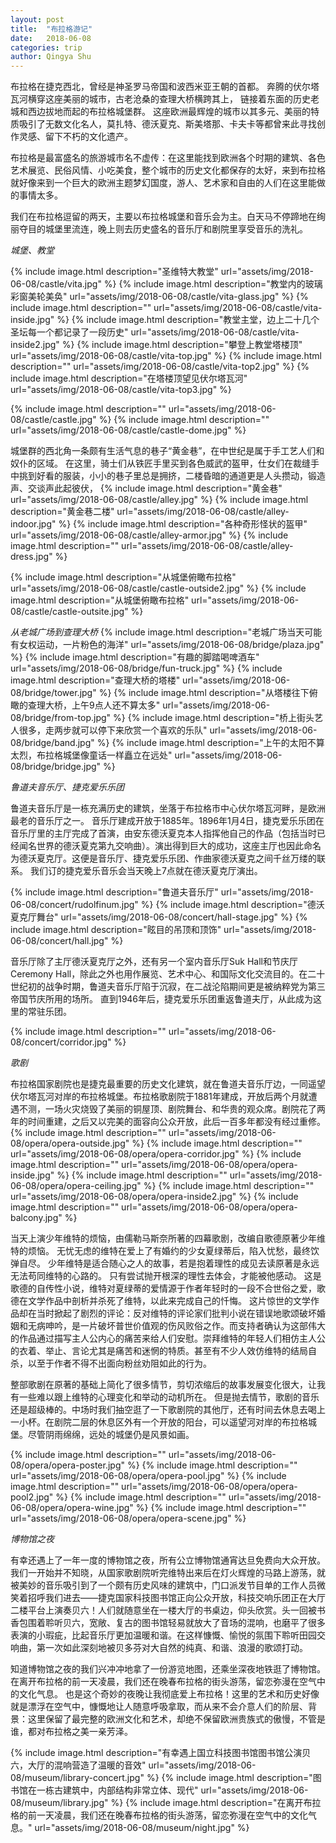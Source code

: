 ```yaml
---
layout: post
title:  "布拉格游记"
date:   2018-06-08
categories: trip
author: Qingya Shu
---
```


布拉格在捷克西北，曾经是神圣罗马帝国和波西米亚王朝的首都。
奔腾的伏尔塔瓦河横穿这座美丽的城市，古老沧桑的查理大桥横跨其上，
链接着东面的历史老城和西边拔地而起的布拉格城堡群。
这座欧洲最辉煌的城市以其多元、美丽的特质吸引了无数文化名人，莫扎特、德沃夏克、斯美塔那、卡夫卡等都曾来此寻找创作灵感、留下不朽的文化遗产。

布拉格是最富盛名的旅游城市名不虚传：在这里能找到欧洲各个时期的建筑、各色艺术展览、民俗风情、小吃美食，整个城市的历史文化都保存的太好，来到布拉格就好像来到一个巨大的欧洲主题梦幻国度，游人、艺术家和自由的人们在这里能做的事情太多。

我们在布拉格逗留的两天，主要以布拉格城堡和音乐会为主。白天马不停蹄地在绚丽夺目的城堡里流连，晚上则去历史盛名的音乐厅和剧院里享受音乐的洗礼。


*城堡、教堂*

{% include image.html description="圣维特大教堂" url="assets/img/2018-06-08/castle/vita.jpg" %}
{% include image.html description="教堂内的玻璃彩窗美轮美奂" url="assets/img/2018-06-08/castle/vita-glass.jpg" %}
{% include image.html description="" url="assets/img/2018-06-08/castle/vita-inside.jpg" %}
{% include image.html description="教堂主堂，边上二十几个圣坛每一个都记录了一段历史" url="assets/img/2018-06-08/castle/vita-inside2.jpg" %}
{% include image.html description="攀登上教堂塔楼顶" url="assets/img/2018-06-08/castle/vita-top.jpg" %}
{% include image.html description="" url="assets/img/2018-06-08/castle/vita-top2.jpg" %}
{% include image.html description="在塔楼顶望见伏尔塔瓦河" url="assets/img/2018-06-08/castle/vita-top3.jpg" %}


{% include image.html description="" url="assets/img/2018-06-08/castle/castle.jpg" %}
{% include image.html description="" url="assets/img/2018-06-08/castle/castle-dome.jpg" %}

城堡群的西北角一条颇有生活气息的巷子“黄金巷”，在中世纪是属于手工艺人们和奴仆的区域。
在这里，骑士们从铁匠手里买到各色威武的盔甲，仕女们在裁缝手中挑到好看的服装，小小的巷子里总是拥挤，二楼昏暗的通道更是人头攒动，锻造声、交谈声此起彼伏，
{% include image.html description="黄金巷" url="assets/img/2018-06-08/castle/alley.jpg" %}
{% include image.html description="黄金巷二楼" url="assets/img/2018-06-08/castle/alley-indoor.jpg" %}
{% include image.html description="各种奇形怪状的盔甲" url="assets/img/2018-06-08/castle/alley-armor.jpg" %}
{% include image.html description="" url="assets/img/2018-06-08/castle/alley-dress.jpg" %} 

{% include image.html description="从城堡俯瞰布拉格" url="assets/img/2018-06-08/castle/castle-outside2.jpg" %}
{% include image.html description="从城堡俯瞰布拉格" url="assets/img/2018-06-08/castle/castle-outsite.jpg" %}


*从老城广场到查理大桥*
{% include image.html description="老城广场当天可能有女权运动，一片粉色的海洋" url="assets/img/2018-06-08/bridge/plaza.jpg" %}
{% include image.html description="有趣的脚踏喝啤酒车" url="assets/img/2018-06-08/bridge/fun-truck.jpg" %}
{% include image.html description="查理大桥的塔楼" url="assets/img/2018-06-08/bridge/tower.jpg" %}
{% include image.html description="从塔楼往下俯瞰的查理大桥，上午9点人还不算太多" url="assets/img/2018-06-08/bridge/from-top.jpg" %}
{% include image.html description="桥上街头艺人很多，走两步就可以停下来欣赏一个喜欢的乐队" url="assets/img/2018-06-08/bridge/band.jpg" %}
{% include image.html description="上午的太阳不算太烈，布拉格城堡像童话一样矗立在远处" url="assets/img/2018-06-08/bridge/bridge.jpg" %}

*鲁道夫音乐厅、捷克爱乐乐团*

鲁道夫音乐厅是一栋充满历史的建筑，坐落于布拉格市中心伏尔塔瓦河畔，是欧洲最老的音乐厅之一。
音乐厅建成开放于1885年。1896年1月4日，捷克爱乐乐团在音乐厅里的主厅完成了首演，由安东德沃夏克本人指挥他自己的作品（包括当时已经闻名世界的德沃夏克第九交响曲）。演出得到巨大的成功，这座主厅也因此命名为德沃夏克厅。这便是音乐厅、捷克爱乐乐团、作曲家德沃夏克之间千丝万缕的联系。
我们订的捷克爱乐音乐会当天晚上7点就在德沃夏克厅演出。

{% include image.html description="鲁道夫音乐厅" url="assets/img/2018-06-08/concert/rudolfinum.jpg" %}
{% include image.html description="德沃夏克厅舞台" url="assets/img/2018-06-08/concert/hall-stage.jpg" %}
{% include image.html description="眩目的吊顶和顶饰" url="assets/img/2018-06-08/concert/hall.jpg" %}

音乐厅除了主厅德沃夏克厅之外，还有另一个室内音乐厅Suk Hall和节庆厅Ceremony Hall，除此之外也用作展览、艺术中心、和国际文化交流目的。在二十世纪初的战争时期，鲁道夫音乐厅陷于沉寂，在二战沦陷期间更是被纳粹党为第三帝国节庆所用的场所。
直到1946年后，捷克爱乐乐团重返鲁道夫厅，从此成为这里的常驻乐团。

{% include image.html description="" url="assets/img/2018-06-08/concert/corridor.jpg" %}


*歌剧*

布拉格国家剧院也是捷克最重要的历史文化建筑，就在鲁道夫音乐厅边，一同遥望伏尔塔瓦河对岸的布拉格城堡。布拉格歌剧院于1881年建成，开放后两个月就遭遇不测，一场火灾烧毁了美丽的铜屋顶、剧院舞台、和华贵的观众席。剧院花了两年的时间重建，之后又以完美的面容向公众开放，此后一百多年都没有经过重修。
{% include image.html description="" url="assets/img/2018-06-08/opera/opera-outside.jpg" %}
{% include image.html description="" url="assets/img/2018-06-08/opera/opera-corridor.jpg" %}
{% include image.html description="" url="assets/img/2018-06-08/opera/opera-inside.jpg" %}
{% include image.html description="" url="assets/img/2018-06-08/opera/opera-ceiling.jpg" %}
{% include image.html description="" url="assets/img/2018-06-08/opera/opera-inside2.jpg" %}
{% include image.html description="" url="assets/img/2018-06-08/opera/opera-balcony.jpg" %}

当天上演少年维特的烦恼，由儒勒马斯奈所著的四幕歌剧，改编自歌德原著少年维特的烦恼。
无忧无虑的维特在爱上了有婚约的少女夏绿蒂后，陷入忧愁，最终饮弹自尽。
少年维特是适合随心之人的故事，若是抱着理性的成见去读原著是永远无法苟同维特的心路的。
只有尝试抛开根深的理性去体会，才能被他感动。
这是歌德的自传性小说，维特对夏绿蒂的爱情源于作者年轻时的一段不合世俗之爱，歌德在文学作品中剖析并杀死了维特，以此来完成自己的忏悔。
这片惊世的文学作品却在当时掀起了剧烈的评论：反对维特的评论家们批判小说在错误地歌颂破坏婚姻和无病呻吟，是一片破坏普世价值观的伤风败俗之作。而支持者确认为这部伟大的作品通过描写主人公内心的痛苦来给人们安慰。崇拜维特的年轻人们相仿主人公的衣着、举止、言论尤其是痛苦和迷惘的特质。甚至有不少人效仿维特的结局自杀，以至于作者不得不出面向粉丝劝阻如此的行为。

整部歌剧在原著的基础上简化了很多情节，剪切浓缩后的故事发展变化很大，让我有一些难以跟上维特的心理变化和举动的动机所在。
但是抛去情节，歌剧的音乐还是超级棒的。中场时我们抽空逛了一下歌剧院的其他厅，还有时间去休息去喝上一小杯。在剧院二层的休息区外有一个开放的阳台，可以遥望河对岸的布拉格城堡。尽管阴雨绵绵，远处的城堡仍是风景如画。

{% include image.html description="" url="assets/img/2018-06-08/opera/opera-poster.jpg" %}
{% include image.html description="" url="assets/img/2018-06-08/opera/opera-pool.jpg" %}
{% include image.html description="" url="assets/img/2018-06-08/opera/opera-pool2.jpg" %}
{% include image.html description="" url="assets/img/2018-06-08/opera/opera-wine.jpg" %}
{% include image.html description="" url="assets/img/2018-06-08/opera/opera-scene.jpg" %}

*博物馆之夜*

有幸还遇上了一年一度的博物馆之夜，所有公立博物馆通宵达旦免费向大众开放。我们一开始并不知晓，从国家歌剧院听完维特出来后在灯火辉煌的马路上游荡，就被美妙的音乐吸引到了一个颇有历史风味的建筑中，门口派发节目单的工作人员微笑着招呼我们进去——捷克国家科技图书馆正向公众开放，科技交响乐团正在大厅二楼平台上演奏贝六！人们就随意坐在一楼大厅的书桌边，仰头欣赏。头一回被书香包围着聆听贝六，宽敞、复古的图书馆轻易就放大了音场的混响，也磨平了很多表演的小瑕疵，比起音乐厅更加温暖和谐。在这样慷慨、愉悦的氛围下聆听田园交响曲，第一次如此深刻地被贝多芬对大自然的纯真、和谐、浪漫的歌颂打动。

知道博物馆之夜的我们兴冲冲地拿了一份游览地图，还乘坐深夜地铁逛了博物馆。在离开布拉格的前一天凌晨，我们还在晚春布拉格的街头游荡，留恋弥漫在空气中的文化气息。
也是这个奇妙的夜晚让我彻底爱上布拉格！这里的艺术和历史好像就是漂浮在空气中，慷慨地让人随意呼吸拿取，而从来不会介意人们的阶层、背景：这里保留了最完整的欧洲文化和艺术，却绝不保留欧洲贵族式的傲慢，不管是谁，都对布拉格之美一亲芳泽。

{% include image.html description="有幸遇上国立科技图书馆图书馆公演贝六，大厅的混响营造了温暖的音效" url="assets/img/2018-06-08/museum/library-concert.jpg" %}
{% include image.html description="图书馆在一栋古建筑中，内部结构非常立体、现代" url="assets/img/2018-06-08/museum/library.jpg" %}
{% include image.html description="在离开布拉格的前一天凌晨，我们还在晚春布拉格的街头游荡，留恋弥漫在空气中的文化气息。" url="assets/img/2018-06-08/museum/night.jpg" %}



